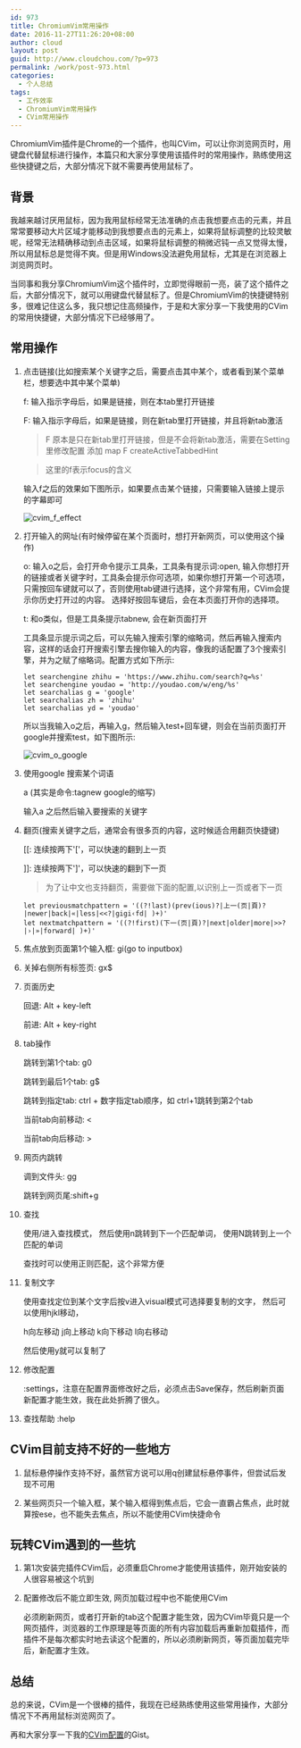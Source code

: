 ```yaml
---
id: 973
title: ChromiumVim常用操作
date: 2016-11-27T11:26:20+08:00
author: cloud
layout: post
guid: http://www.cloudchou.com/?p=973
permalink: /work/post-973.html
categories:  
  - 个人总结
tags:
  - 工作效率
  - ChromiumVim常用操作
  - CVim常用操作
---
```


ChromiumVim插件是Chrome的一个插件，也叫CVim，可以让你浏览网页时，用键盘代替鼠标进行操作，本篇只和大家分享使用该插件时的常用操作，熟练使用这些快捷键之后，大部分情况下就不需要再使用鼠标了。


##  背景

我越来越讨厌用鼠标，因为我用鼠标经常无法准确的点击我想要点击的元素，并且常常要移动大片区域才能移动到我想要点击的元素上，如果将鼠标调整的比较灵敏呢，经常无法精确移动到点击区域，如果将鼠标调整的稍微迟钝一点又觉得太慢，所以用鼠标总是觉得不爽。但是用Windows没法避免用鼠标，尤其是在浏览器上浏览网页时。

当同事和我分享ChromiumVim这个插件时，立即觉得眼前一亮，装了这个插件之后，大部分情况下，就可以用键盘代替鼠标了。但是ChromiumVim的快捷键特别多，很难记住这么多，我只想记住高频操作，于是和大家分享一下我使用的CVim的常用快捷键，大部分情况下已经够用了。


## 常用操作

1.  点击链接(比如搜索某个关键字之后，需要点击其中某个，或者看到某个菜单栏，想要选中其中某个菜单)

    f: 输入指示字母后，如果是链接，则在本tab里打开链接
 
    F: 输入指示字母后，如果是链接，则在新tab里打开链接，并且将新tab激活

    > F 原本是只在新tab里打开链接，但是不会将新tab激活，需要在Setting里修改配置 添加 map F createActiveTabbedHint

    > 这里的f表示focus的含义

    输入f之后的效果如下图所示，如果要点击某个链接，只需要输入链接上提示的字幕即可

    ![cvim_f_effect](/assets/blogimgs/cvim_f_effect.png)

2.  打开输入的网址(有时候停留在某个页面时，想打开新网页，可以使用这个操作)

    o: 输入o之后，会打开命令提示工具条，工具条有提示词:open, 输入你想打开的链接或者关键字时，工具条会提示你可选项，如果你想打开第一个可选项，只需按回车键就可以了，否则使用tab键进行选择，这个非常有用，CVim会提示你历史打开过的内容。 选择好按回车键后，会在本页面打开你的选择项。

    t:  和o类似，但是工具条提示tabnew, 会在新页面打开

    工具条显示提示词之后，可以先输入搜索引擎的缩略词，然后再输入搜索内容，这样的话会打开搜索引擎去搜你输入的内容，像我的话配置了3个搜索引擎，并为之赋了缩略词。配置方式如下所示: 

    ```
    let searchengine zhihu = 'https://www.zhihu.com/search?q=%s'
    let searchengine youdao = 'http://youdao.com/w/eng/%s'
    let searchalias g = 'google'
    let searchalias zh = 'zhihu'
    let searchalias yd = 'youdao'
    ```

    所以当我输入o之后，再输入g，然后输入test+回车键，则会在当前页面打开google并搜索test，如下图所示:

    ![cvim_o_google](/assets/blogimgs/cvim_o_google.png)

3.  使用google 搜索某个词语 

    a (其实是命令:tagnew google的缩写)

    输入a 之后然后输入要搜索的关键字


4.  翻页(搜索关键字之后，通常会有很多页的内容，这时候适合用翻页快捷键) 

    [[:  连续按两下'['，可以快速的翻到上一页  

    ]]:  连续按两下']'，可以快速的翻到下一页  

    > 为了让中文也支持翻页，需要做下面的配置,以识别上一页或者下一页

    ```
    let previousmatchpattern = '((?!last)(prev(ious)?|上一(页|頁)?|newer|back|«|less|<<?|gigi‹fd| )+)'
    let nextmatchpattern = '((?!first)(下一(页|頁)?|next|older|more|>>?|›|»|forward| )+)'
    ```

5.  焦点放到页面第1个输入框: gi(go to inputbox)

6.  关掉右侧所有标签页: gx$

7.  页面历史
   
    回退: Alt + key-left
   
    前进: Alt + key-right

8.  tab操作
   
    跳转到第1个tab: g0   

    跳转到最后1个tab: g$

    跳转到指定tab: ctrl + 数字指定tab顺序，如 ctrl+1跳转到第2个tab

    当前tab向前移动: <

    当前tab向后移动: >

9.  网页内跳转

    调到文件头: gg 

    跳转到网页尾:shift+g 

10.  查找

     使用/进入查找模式， 然后使用n跳转到下一个匹配单词， 使用N跳转到上一个匹配的单词

     查找时可以使用正则匹配，这个非常方便

11.  复制文字

     使用查找定位到某个文字后按v进入visual模式可选择要复制的文字， 然后可以使用hjkl移动，

     h向左移动 j向上移动 k向下移动 l向右移动 

     然后使用y就可以复制了

12.  修改配置 

     :settings，注意在配置界面修改好之后，必须点击Save保存，然后刷新页面新配置才能生效，我在此处折腾了很久。

13.  查找帮助 :help

## CVim目前支持不好的一些地方

1.  鼠标悬停操作支持不好，虽然官方说可以用q创建鼠标悬停事件，但尝试后发现不可用

2.  某些网页只一个输入框，某个输入框得到焦点后，它会一直霸占焦点，此时就算按ese，也不能失去焦点，所以不能使用CVim快捷命令


## 玩转CVim遇到的一些坑

1.  第1次安装完插件CVim后，必须重启Chrome才能使用该插件，刚开始安装的人很容易被这个坑到

2.  配置修改后不能立即生效, 网页加载过程中也不能使用CVim

    必须刷新网页，或者打开新的tab这个配置才能生效，因为CVim毕竟只是一个网页插件，浏览器的工作原理是等页面的所有内容加载后再重新加载插件，而插件不是每次都实时地去读这个配置的，所以必须刷新网页，等页面加载完毕后，新配置才生效。

## 总结

总的来说，CVim是一个很棒的插件，我现在已经熟练使用这些常用操作，大部分情况下不再用鼠标浏览网页了。

再和大家分享一下我的[CVim配置](https://gist.github.com/cloudchou/b280814bd87bc0013967f4fd68f38fd0)的Gist。







   ​